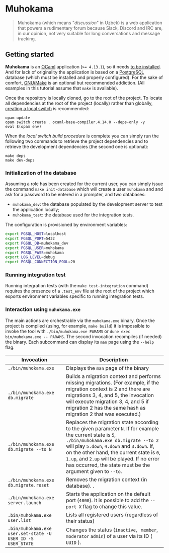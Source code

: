 # Muhokama

> Muhokama (which means "_discussion_" in Uzbek) is a web application that
> powers a rudimentary forum because Slack, Discord and IRC are, in our opinion,
> not very suitable for long conversations and message tracking.

## Getting started

**Muhokama** is an [OCaml](https;//ocaml.org) application (`>= 4.13.1`), so it
needs [to be installed](https://ocaml.org/learn/tutorials/up_and_running.html).
And for lack of originality the application is based on a
[PostgreSQL](https://www.postgresql.org/) database (which must be installed and
properly configured). For the sake of comfort,
[GNU/Make](https://www.gnu.org/software/make/) is an optional but recommended
addiction. (All examples in this tutorial assume that `make` is available).

Once the repository is locally cloned, go to the root of the project. To locate
all dependencies at the root of the project (locally) rather than globally,
[creating a local switch](https://opam.ocaml.org/doc/Usage.html#opam-switch) is
recommended:

``` shellsession
opam update
opam switch create . ocaml-base-compiler.4.14.0 --deps-only -y
eval $(opam env)
```

When the _local switch build procedure_ is complete you can simply run the
following two commands to retrieve the project dependencies and to retrieve the
development dependencies (the second one is optional):

``` shellsession
make deps
make dev-deps
```

### Initialization of the database

Assuming a role has been created for the current user, you can simply issue the
command `make init-database` which will create a user `muhokama` and and ask for
a password to be entered in a prompter, and two databases:

- `muhokama_dev`: the database populated by the development server to test the
  application locally;
- `muhokama_test`: the database used for the integration tests.

The configuration is provisioned by environment variables:

``` sh
export PGSQL_HOST=localhost
export PGSQL_PORT=5432
export PGSQL_DB=muhokama_dev
export PGSQL_USER=muhokama
export PGSQL_PASS=muhokama
export LOG_LEVEL=debug
export PGSQL_CONNECTION_POOL=20
```

### Running integration test

Running integration tests (with the `make test-integration` command) requires
the presence of a `.test_env` file at the root of the project which exports
environment variables specific to running integration tests.


### Interaction using `muhokama.exe`

The main actions are orchestrable via the `muhokama.exe` binary. Once the
project is compiled (using, for example, `make build`) it is impossible to
invoke the tool with `./bin/muhokama.exe PARAMS` or `dune exec bin/muhokama.exe
-- PARAMS`. The second invocation recompiles (if needed) the binary. Each
subcommand can display its `man` page using the `--help` flag.

| Invocation | Description
| -- | -- |
| `./bin/muhokama.exe` | Displays the `man` page of the binary |
| `./bin/muhokama.exe db.migrate` | Builds a migration context and performs missing migrations. (For example, if the migration context is 2 and there are migrations 3, 4, and 5, the invocation will execute migration 3, 4, and 5 if migration 2 has the same hash as migration 2 that was executed.) |
| `./bin/muhokama.exe db.migrate --to N` | Replaces the migration state according to the given parameter `N`. If for example the current state is `5`, `./bin/muhokama.exe db.migrate --to 2` will play `5.down`, `4.down` and `3.down`. If, on the other hand, the current state is `0`, `1.up`, and `2.up` will be played. If no error has occurred, the state must be the argument given to `--to`. |
| `./bin/muhokama.exe db.migrate.reset` | Removes the migration context (in database). . |
| `./bin/muhokama.exe server.launch`| Starts the application on the default port (`4000`). It is possible to add the `--port X` flag to change this value. |
| `.bin/muhokama.exe user.list` | Lists all registered users (regardless of their status) |
| `.bin/muhokama.exe user.set-state -U USER_ID -S USER_STATE` | Changes the status (`inactive`, ` member`,  `moderator` `admin`) of a user via its ID ( `UUID` ). |
